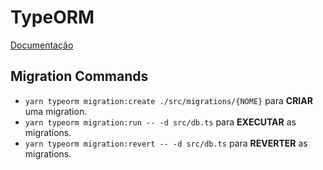 # TypeORM

[Documentação](https://typeorm.io/)

## Migration Commands

* `yarn typeorm migration:create ./src/migrations/{NOME}` para **CRIAR** uma migration.
* `yarn typeorm migration:run -- -d src/db.ts` para **EXECUTAR** as migrations.
* `yarn typeorm migration:revert -- -d src/db.ts` para **REVERTER** as migrations.
